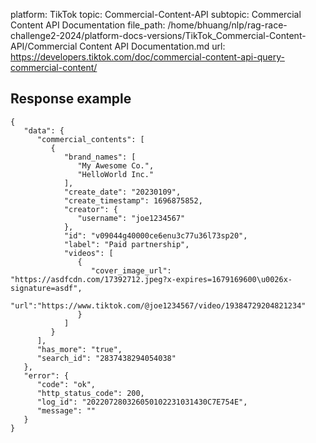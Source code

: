 platform: TikTok
topic: Commercial-Content-API
subtopic: Commercial Content API Documentation
file_path: /home/bhuang/nlp/rag-race-challenge2-2024/platform-docs-versions/TikTok_Commercial-Content-API/Commercial Content API Documentation.md
url: https://developers.tiktok.com/doc/commercial-content-api-query-commercial-content/


## Response example

    {
       "data": {
          "commercial_contents": [
             {
                "brand_names": [
                   "My Awesome Co.",
                   "HelloWorld Inc."
                ],
                "create_date": "20230109",
                "create_timestamp": 1696875852,
                "creator": {
                   "username": "joe1234567"
                },
                "id": "v09044g40000ce6enu3c77u36l73sp20",
                "label": "Paid partnership",
                "videos": [
                   {
                      "cover_image_url": "https://asdfcdn.com/17392712.jpeg?x-expires=1679169600\u0026x-signature=asdf",
                      "url":"https://www.tiktok.com/@joe1234567/video/19384729204821234" 
                   }
                ]
             }
          ],
          "has_more": "true",
          "search_id": "2837438294054038"
       },
       "error": {
          "code": "ok",
          "http_status_code": 200,
          "log_id": "202207280326050102231031430C7E754E",
          "message": ""
       }
    }